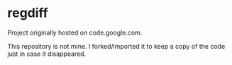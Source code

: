 # regdiff

Project originally hosted on code.google.com.

This repository is not mine. I forked/imported it to keep a copy of the code just in case it disappeared.
